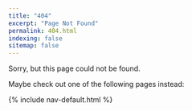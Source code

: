 ```yaml
---
title: "404"
excerpt: "Page Not Found"
permalink: 404.html
indexing: false
sitemap: false
---
```


Sorry, but this page could not be found.

Maybe check out one of the following pages instead:

{% include nav-default.html %}
